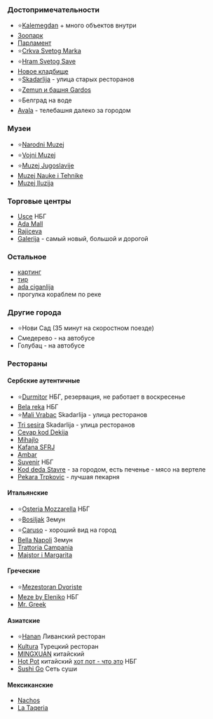 ### Достопримечательности
- ⭐[Kalemegdan](https://maps.app.goo.gl/LfoFRCYFG2sNatxb7) + много объектов внутри
- [Зоопарк](https://maps.app.goo.gl/ppY1vGiw9khpDYVr7)
- [Парламент](https://maps.app.goo.gl/fAcp24h2LqiL4sZn9)
- ⭐[Crkva Svetog Marka](https://maps.app.goo.gl/mLwUCUnGXADLG97r7)
- ⭐[Hram Svetog Save](https://maps.app.goo.gl/AqLU24TBuQ4ij9U69)
- [Новое кладбище](https://maps.app.goo.gl/hi9kHeip3pbDozw6A)
- ⭐[Skadarlija](https://maps.app.goo.gl/KNzuCHFFxpFgQ7Sj6) - улица старых ресторанов
- ⭐[Zemun и башня Gardos](https://maps.app.goo.gl/QAfG13SHnLzTfEqNA)
- ⭐Белград на воде
- [Avala](https://maps.app.goo.gl/CSaqdWvD7L7AN1nq7) - телебашня далеко за городом
### Музеи
- ⭐[Narodni Muzej](https://maps.app.goo.gl/vLF6q5QyC2SMpb1u7)
- ⭐[Vojni Muzej](https://maps.app.goo.gl/NmSCUFK4s69DjJ6AA)
- ⭐[Muzej Jugoslavije](https://maps.app.goo.gl/xDS8fUPcYD3RFkuN7)
- [Muzej Nauke i Tehnike](https://maps.app.goo.gl/2YLM3C2TcxH6vWe29)
- [Muzej Iluzija](https://maps.app.goo.gl/36SX226uvh8a6Vog8)
### Торговые центры
- [Usce](https://maps.app.goo.gl/2k3kMNyT572Nr6Wr8) НБГ
- [Ada Mall](https://maps.app.goo.gl/pqvmWcicARA3PK5h9)
- [Rajiceva](https://maps.app.goo.gl/uGfhoUmPoBQRrTcj6)
- [Galerija](https://maps.app.goo.gl/pt8emmp5FXR2942y5) - самый новый, большой и дорогой
### Остальное
- [картинг](https://maps.app.goo.gl/8bVUCZweEdHbja7y5)
- [тир](https://maps.app.goo.gl/bZrCQNGJcHR1LgVZA)
- [ada ciganlija](https://maps.app.goo.gl/gmtWiT3NGNfyNnbLA)
- прогулка кораблем по реке

### Другие города
- ⭐Нови Сад (35 минут на скоростном поезде)
- Смедерево - на автобусе
- Голубац - на автобусе

### Рестораны

#### Сербские аутентичные
- ⭐[Durmitor](https://maps.app.goo.gl/VXFHQg7yXcz5tFJT6) НБГ, резервация, не работает в воскресенье
- [Bela reka](https://maps.app.goo.gl/KVA4MET1RvTAsH9u5) НБГ
- ⭐[Mali Vrabac](https://maps.app.goo.gl/9akrNpHJmBTYjuGQA) Skadarlija - улица ресторанов
- [Tri sesira](https://maps.app.goo.gl/1p8Wdkqw4MpY8ubp7) Skadarlija - улица ресторанов
- [Cevap kod Dekija](https://maps.app.goo.gl/Fj4UpVcKEMHFQV747)
- [Mihajlo](https://maps.app.goo.gl/GJigit13RNMskmXw8)
- [Kafana SFRJ](https://maps.app.goo.gl/yYsyBVhyhjLvTE436)
- [Ambar](https://maps.app.goo.gl/GLJftq9rMCLQE8WRA)
- [Suvenir](https://maps.app.goo.gl/XMhhahazAC4cPXB27) НБГ
- [Kod deda Stavre](https://maps.app.goo.gl/uyv6EXPKece3g74aA) - за городом, есть печенье - мясо на вертеле
- [Pekara Trpkovic](https://maps.app.goo.gl/ZsYwedBqJGjwVL126) - лучшая пекарня
#### Итальянские
- ⭐[Osteria Mozzarella](https://maps.app.goo.gl/bYE8PnNatq3gGf3F9) НБГ
- ⭐[Bosiljak](https://maps.app.goo.gl/TwKgTTEbPs7ddCHZ6) Земун
- ⭐[Caruso](https://maps.app.goo.gl/oix9UqdnES6gQwFP9) - хороший вид на город
- [Bella Napoli](https://maps.app.goo.gl/aPGopeDFvaQsebD97) Земун
- [Trattoria Campania](https://maps.app.goo.gl/MXiuwx2pusEdpJ3v5)
- [Majstor i Margarita](https://maps.app.goo.gl/Zq7ctTm9MgwGPXRR8)
#### Греческие
- ⭐[Mezestoran Dvoriste](https://maps.app.goo.gl/yRERwu87NXxuBXam8)
- [Meze by Eleniko](https://maps.app.goo.gl/QBBU8oTC8qycwD8T7) НБГ
- [Mr. Greek](https://maps.app.goo.gl/U8MN3PWgdz8h5MGV8)
#### Азиатские
- ⭐[Hanan](https://maps.app.goo.gl/F71JFmuC27MxE63c6) Ливанский ресторан
- [Kultura](https://maps.app.goo.gl/M3suWAhSxSVZzZPt8) Турецкий ресторан
- [MINGXUAN](https://maps.app.goo.gl/m4Miz35XamNCvnoi6) китайский
- [Hot Pot](https://maps.app.goo.gl/1p6tNSmpbm3sRVr36) китайский [хот пот - что это](https://www.chinahighlights.ru/culture/hotpot.htm) НБГ
- [Sushi Go](https://maps.app.goo.gl/7yVo2GKLYWPLanUi8) Сеть суши
#### Мексиканские
- [Nachos](https://maps.app.goo.gl/NguvWRP6qn486qWz7)
- [La Taqeria](https://maps.app.goo.gl/EWLVRPwJvP7FU7bQ9)
